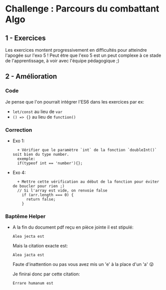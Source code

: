 # Challenge : Parcours du combattant Algo

## 1 - Exercices

Les exercices montent progressivement en difficultés pour atteindre l'apogée sur l'exo 5 !
Peut être que l'exo 5 est un peut complexe à ce stade de l'apprentissage, à voir avec l'équipe pédagogique ;)

## 2 - Amélioration

### Code

Je pense que l'on pourrait intégrer l'ES6 dans les exercices par ex:
+ ```let/const``` au lieu de ```var```
+ ```() => {}``` au lieu de ```function()```

### Correction
+ Exo 1:

        + Vérifier que le paramètre `int` de la fonction `doubleInt()` soit bien du type number.
        exemple:
        if(typeof int == 'number'){};

+ Exo 4:

        + Mettre cette vérification au début de la fonction pour éviter de boucler pour rien ;)
        // Si l'array est vide, on renvoie false
          if (arr.length === 0) {
            return false;
          }

### Baptême Helper
+ A la fin du document pdf reçu en pièce jointe il est stipulé: 

    `Alea jecta est`
    
    Mais la citation exacte est:
    
    `Alea jacta est`
    
    Faute d'inattention ou pas vous avez mis un 'e' à la place d'un 'a' :stuck_out_tongue_winking_eye:
    
    Je finirai donc par cette citation:
    
    `Errare humanum est`
